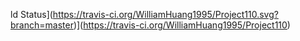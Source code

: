 ld Status](https://travis-ci.org/WilliamHuang1995/Project110.svg?branch=master)](https://travis-ci.org/WilliamHuang1995/Project110)

